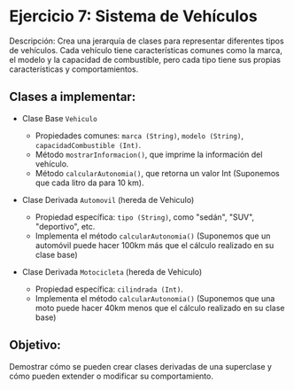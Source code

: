 # Ejercicio 7: Sistema de Vehículos
Descripción: Crea una jerarquía de clases para representar diferentes tipos de vehículos. Cada vehículo tiene características comunes como la marca, el modelo y la capacidad de combustible, pero cada tipo tiene sus propias características y comportamientos.

## Clases a implementar:

- Clase Base ``Vehiculo``
  - Propiedades comunes: ``marca (String)``, ``modelo (String)``, ``capacidadCombustible (Int)``.
  - Método ``mostrarInformacion()``, que imprime la información del vehículo.
  - Método ``calcularAutonomia()``, que retorna un valor Int (Suponemos que cada litro da para 10 km).

- Clase Derivada ``Automovil`` (hereda de Vehiculo)
  - Propiedad específica: ``tipo (String)``, como "sedán", "SUV", "deportivo", etc.
  - Implementa el método ``calcularAutonomia()`` (Suponemos que un automóvil puede hacer 100km más que el cálculo realizado en su clase base)

- Clase Derivada ``Motocicleta`` (hereda de Vehiculo)
  - Propiedad específica: ``cilindrada (Int)``.
  - Implementa el método ``calcularAutonomia()`` (Suponemos que una moto puede hacer 40km menos que el cálculo realizado en su clase base)

## Objetivo: 
Demostrar cómo se pueden crear clases derivadas de una superclase y cómo pueden extender o modificar su comportamiento.
